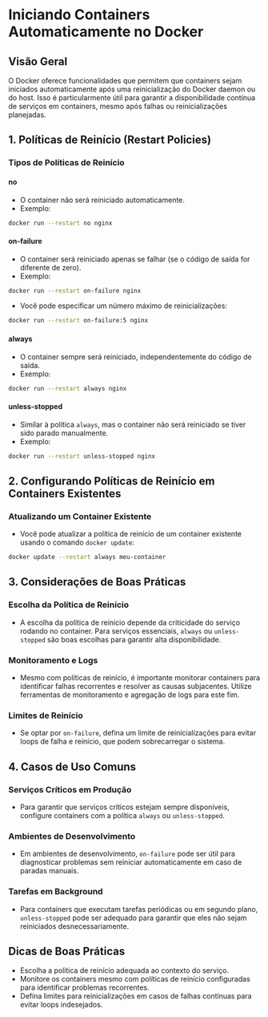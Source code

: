 
# Iniciando Containers Automaticamente no Docker

## Visão Geral
O Docker oferece funcionalidades que permitem que containers sejam iniciados automaticamente após uma reinicialização do Docker daemon ou do host. Isso é particularmente útil para garantir a disponibilidade contínua de serviços em containers, mesmo após falhas ou reinicializações planejadas.

## 1. Políticas de Reinício (Restart Policies)

### Tipos de Políticas de Reinício

#### no
- O container não será reiniciado automaticamente.
- Exemplo:

```bash
docker run --restart no nginx
```

#### on-failure
- O container será reiniciado apenas se falhar (se o código de saída for diferente de zero).
- Exemplo:

```bash
docker run --restart on-failure nginx
```

- Você pode especificar um número máximo de reinicializações:

```bash
docker run --restart on-failure:5 nginx
```

#### always
- O container sempre será reiniciado, independentemente do código de saída.
- Exemplo:

```bash
docker run --restart always nginx
```

#### unless-stopped
- Similar à política `always`, mas o container não será reiniciado se tiver sido parado manualmente.
- Exemplo:

```bash
docker run --restart unless-stopped nginx
```

## 2. Configurando Políticas de Reinício em Containers Existentes

### Atualizando um Container Existente
- Você pode atualizar a política de reinício de um container existente usando o comando `docker update`:

```bash
docker update --restart always meu-container
```

## 3. Considerações de Boas Práticas

### Escolha da Política de Reinício
- A escolha da política de reinício depende da criticidade do serviço rodando no container. Para serviços essenciais, `always` ou `unless-stopped` são boas escolhas para garantir alta disponibilidade.

### Monitoramento e Logs
- Mesmo com políticas de reinício, é importante monitorar containers para identificar falhas recorrentes e resolver as causas subjacentes. Utilize ferramentas de monitoramento e agregação de logs para este fim.

### Limites de Reinício
- Se optar por `on-failure`, defina um limite de reinicializações para evitar loops de falha e reinício, que podem sobrecarregar o sistema.

## 4. Casos de Uso Comuns

### Serviços Críticos em Produção
- Para garantir que serviços críticos estejam sempre disponíveis, configure containers com a política `always` ou `unless-stopped`.

### Ambientes de Desenvolvimento
- Em ambientes de desenvolvimento, `on-failure` pode ser útil para diagnosticar problemas sem reiniciar automaticamente em caso de paradas manuais.

### Tarefas em Background
- Para containers que executam tarefas periódicas ou em segundo plano, `unless-stopped` pode ser adequado para garantir que eles não sejam reiniciados desnecessariamente.

## Dicas de Boas Práticas
- Escolha a política de reinício adequada ao contexto do serviço.
- Monitore os containers mesmo com políticas de reinício configuradas para identificar problemas recorrentes.
- Defina limites para reinicializações em casos de falhas contínuas para evitar loops indesejados.

